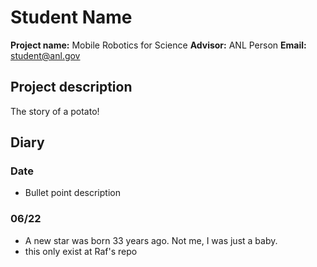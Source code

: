# Student Name

**Project name:** Mobile Robotics for Science
**Advisor:** ANL Person
**Email:** student@anl.gov

## Project description

The story of a potato!

## Diary

### Date

- Bullet point description

### 06/22 

- A new star was born 33 years ago. Not me, I was just a baby.
- this only exist at Raf's repo
